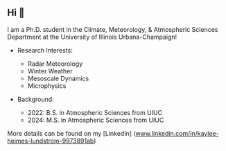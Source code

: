 ## Hi 👋

<!--
**klundstrom33/klundstrom33** is a ✨ _special_ ✨ repository because its `README.md` (this file) appears on your GitHub profile.

Here are some ideas to get you started:

- 🔭 I’m currently working on ...
- 🌱 I’m currently learning ...
- 👯 I’m looking to collaborate on ...
- 🤔 I’m looking for help with ...
- 💬 Ask me about ...
- 📫 How to reach me: ...
- 😄 Pronouns: ...
- ⚡ Fun fact: ...
-->
I am a Ph.D. student in the Climate, Meteorology, & Atmospheric Sciences Department at the University of Illinois Urbana-Champaign!  

- Research Interests:
  -  Radar Meteorology
  -  Winter Weather
  -  Mesoscale Dynamics
  -  Microphysics
 
- Background:
  - 2022: B.S. in Atmospheric Sciences from UIUC
  - 2024: M.S. in Atmospheric Sciences from UIUC

More details can be found on my [LinkedIn] (www.linkedin.com/in/kaylee-heimes-lundstrom-9973891ab)

 

